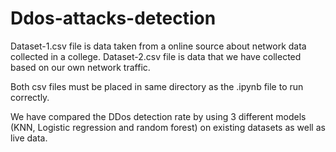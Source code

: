 # Ddos-attacks-detection
Dataset-1.csv file is data taken from a online source about network data collected in a college.
Dataset-2.csv file is data that we have collected based on our own network traffic.

Both csv files must be placed in same directory as the .ipynb file to run correctly.

We have compared the DDos detection rate by using 3 different models (KNN, Logistic regression and random forest) on existing datasets as well as live data.
